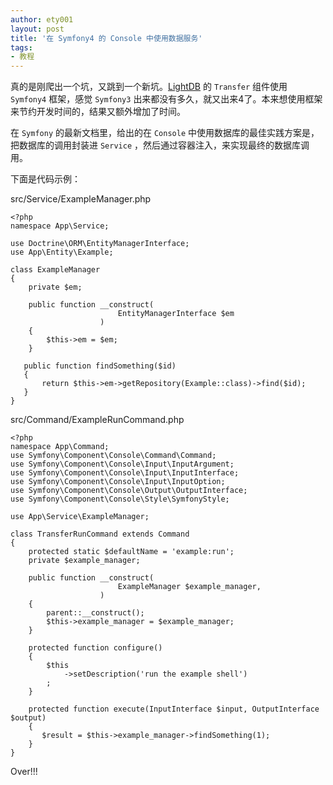 ```yaml
---
author: ety001
layout: post
title: '在 Symfony4 的 Console 中使用数据服务'
tags:
- 教程
---
```


真的是刚爬出一个坑，又跳到一个新坑。[LightDB](https://github.com/ety001/steem-lightdb) 的 `Transfer` 组件使用 `Symfony4` 框架，感觉 `Symfony3` 出来都没有多久，就又出来4了。本来想使用框架来节约开发时间的，结果又额外增加了时间。

在 `Symfony` 的最新文档里，给出的在 `Console` 中使用数据库的最佳实践方案是，把数据库的调用封装进 `Service` ，然后通过容器注入，来实现最终的数据库调用。

下面是代码示例：

src/Service/ExampleManager.php

```
<?php
namespace App\Service;

use Doctrine\ORM\EntityManagerInterface;
use App\Entity\Example;

class ExampleManager
{
    private $em;

    public function __construct(
                        EntityManagerInterface $em
                    )
    {
        $this->em = $em;
    }

   public function findSomething($id)
   {
       return $this->em->getRepository(Example::class)->find($id);
   }
}
```

src/Command/ExampleRunCommand.php
```
<?php
namespace App\Command;
use Symfony\Component\Console\Command\Command;
use Symfony\Component\Console\Input\InputArgument;
use Symfony\Component\Console\Input\InputInterface;
use Symfony\Component\Console\Input\InputOption;
use Symfony\Component\Console\Output\OutputInterface;
use Symfony\Component\Console\Style\SymfonyStyle;

use App\Service\ExampleManager;

class TransferRunCommand extends Command
{
    protected static $defaultName = 'example:run';
    private $example_manager;

    public function __construct(
                        ExampleManager $example_manager,
                    )
    {
        parent::__construct();
        $this->example_manager = $example_manager;
    }

    protected function configure()
    {
        $this
            ->setDescription('run the example shell')
        ;
    }

    protected function execute(InputInterface $input, OutputInterface $output)
    {
       $result = $this->example_manager->findSomething(1);
    }
}
```

Over!!!